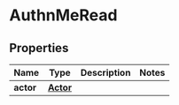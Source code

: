 
# AuthnMeRead

## Properties
Name | Type | Description | Notes
------------ | ------------- | ------------- | -------------
**actor** | [**Actor**](Actor.md) |  | 



